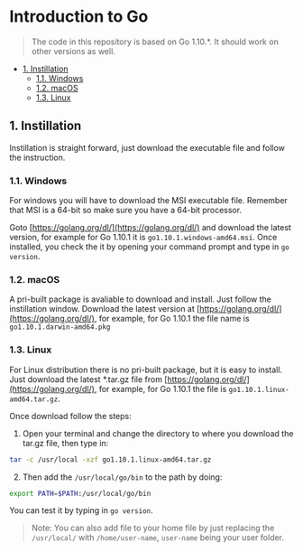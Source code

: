 # Introduction to Go

> The code in this repository is based on Go 1.10.*. It should work on other versions as well.

<!-- TOC -->

- [1. Instillation](#1-instillation)
  - [1.1. Windows](#11-windows)
  - [1.2. macOS](#12-macos)
  - [1.3. Linux](#13-linux)

<!-- /TOC -->

## 1. Instillation

Instillation is straight forward, just download the executable file and follow the instruction.

### 1.1. Windows

For windows you will have to download the MSI executable file. Remember that MSI is a 64-bit so make sure you have a 64-bit processor.

Goto [https://golang.org/dl/](https://golang.org/dl/) and download the latest version, for example for Go 1.10.1 it is `go1.10.1.windows-amd64.msi`. Once installed, you check the it by opening your command prompt and type in `go version`.

### 1.2. macOS

A pri-built package is avaliable to download and install. Just follow the instillation window. Download the latest version at [https://golang.org/dl/](https://golang.org/dl/), for example, for Go 1.10.1 the file name is `go1.10.1.darwin-amd64.pkg`

### 1.3. Linux

For Linux distribution there is no pri-built package, but it is easy to install. Just download the latest *.tar.gz file from [https://golang.org/dl/](https://golang.org/dl/), for example, for Go 1.10.1 the file is `go1.10.1.linux-amd64.tar.gz`.

Once download follow the steps:

1. Open your terminal and change the directory to where you download the tar.gz file, then type in:

  ```bash
  tar -c /usr/local -xzf go1.10.1.linux-amd64.tar.gz
  ```

2. Then add the `/usr/local/go/bin` to the path by doing:

```bash
export PATH=$PATH:/usr/local/go/bin
```

You can test it by typing in `go version`.

> Note: You can also add file to your home file by just replacing the `/usr/local/` with `/home/user-name`, `user-name` being your user folder.


